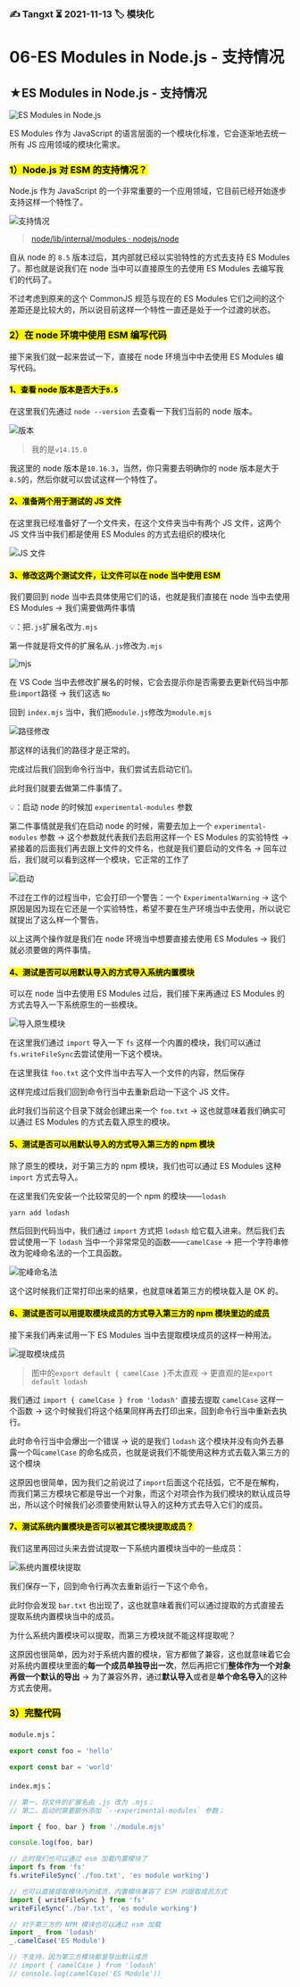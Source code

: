 ### ✍️ Tangxt ⏳ 2021-11-13 🏷️ 模块化

# 06-ES Modules in Node.js - 支持情况

## ★ES Modules in Node.js - 支持情况

![ES Modules in Node.js](assets/img/2021-11-13-18-59-29.png)

ES Modules 作为 JavaScript 的语言层面的一个模块化标准，它会逐渐地去统一所有 JS 应用领域的模块化需求。

### <mark>1）Node.js 对 ESM 的支持情况？</mark>

Node.js 作为 JavaScript 的一个非常重要的一个应用领域，它目前已经开始逐步支持这样一个特性了。

![支持情况](assets/img/2021-11-13-19-54-24.png)

> [node/lib/internal/modules · nodejs/node](https://github.com/nodejs/node/tree/f2170253b694c488f8ad2616dfc5c66b6a3c90a0/lib/internal/modules)

自从 node 的 `8.5` 版本过后，其内部就已经以实验特性的方式去支持 ES Modules 了。那也就是说我们在 node 当中可以直接原生的去使用 ES Modules 去编写我们的代码了。

不过考虑到原来的这个 CommonJS 规范与现在的 ES Modules 它们之间的这个差距还是比较大的，所以说目前这样一个特性一直还是处于一个过渡的状态。

### <mark>2）在 node 环境中使用 ESM 编写代码</mark>

接下来我们就一起来尝试一下，直接在 node 环境当中中去使用 ES Modules 编写代码。

#### <mark>1、查看 node 版本是否大于`8.5`</mark>

在这里我们先通过 `node --version` 去查看一下我们当前的 node 版本。

![版本](assets/img/2021-11-13-19-57-18.png)

> 我的是`v14.15.0`

我这里的 node 版本是`10.16.3`，当然，你只需要去明确你的 node 版本是大于`8.5`的，然后你就可以尝试这样一个特性了。

#### <mark>2、准备两个用于测试的 JS 文件</mark>

在这里我已经准备好了一个文件夹，在这个文件夹当中有两个 JS 文件，这两个 JS 文件当中我们都是使用 ES Modules 的方式去组织的模块化

![JS 文件](assets/img/2021-11-13-20-00-14.png)

#### <mark>3、修改这两个测试文件，让文件可以在 node 当中使用 ESM</mark>

我们要回到 node 当中去具体使用它们的话，也就是我们直接在 node 当中去使用 ES Modules -> 我们需要做两件事情

💡：把`.js`扩展名改为`.mjs`

第一件就是将文件的扩展名从`.js`修改为`.mjs`

![mjs](assets/img/2021-11-13-20-02-31.png)

在 VS Code 当中去修改扩展名的时候，它会去提示你是否需要去更新代码当中那些`import`路径 -> 我们这选 `No`

回到 `index.mjs` 当中，我们把`module.js`修改为`module.mjs`

![路径修改](assets/img/2021-11-13-20-03-24.png)

那这样的话我们的路径才是正常的。

完成过后我们回到命令行当中，我们尝试去启动它们。

此时我们就要去做第二件事情了。

💡：启动 node 的时候加 `experimental-modules` 参数

第二件事情就是我们在启动 node 的时候，需要去加上一个 `experimental-modules` 参数 -> 这个参数就代表我们去启用这样一个 ES Modules 的实验特性 -> 紧接着的后面我们再去跟上文件的文件名，也就是我们要启动的文件名 -> 回车过后，我们就可以看到这样一个模块，它正常的工作了

![启动](assets/img/2021-11-13-20-04-29.png)

不过在工作的过程当中，它会打印一个警告：一个 `ExperimentalWarning` -> 这个原因是因为现在它还是一个实验特性，希望不要在生产环境当中去使用，所以说它就提出了这么样一个警告。

以上这两个操作就是我们在 node 环境当中想要直接去使用 ES Modules -> 我们就必须要做的两件事情。

#### <mark>4、测试是否可以用默认导入的方式导入系统内置模块</mark>

可以在 node 当中去使用 ES Modules 过后，我们接下来再通过 ES Modules 的方式去导入一下系统原生的一些模块。

![导入原生模块](assets/img/2021-11-13-20-06-46.png)

在这里我们通过 `import` 导入一下 `fs` 这样一个内置的模块，我们可以通过 `fs.writeFileSync`去尝试使用一下这个模块。

在这里我往 `foo.txt` 这个文件当中去写入一个文件的内容，然后保存

这样完成过后我们回到命令行当中去重新启动一下这个 JS 文件。

此时我们当前这个目录下就会创建出来一个 `foo.txt` -> 这也就意味着我们确实可以通过 ES Modules 的方式去载入原生的模块。

#### <mark>5、测试是否可以用默认导入的方式导入第三方的 npm 模块</mark>

除了原生的模块，对于第三方的 npm 模块，我们也可以通过 ES Modules 这种 `import` 方式去导入。

在这里我们先安装一个比较常见的一个 npm 的模块——`lodash`

``` bash
yarn add lodash
```

然后回到代码当中，我们通过 `import` 方式把 `lodash` 给它载入进来。然后我们去尝试使用一下 `lodash` 当中一个非常常见的函数——`camelCase` -> 把一个字符串修改为驼峰命名法的一个工具函数。

![驼峰命名法](assets/img/2021-11-13-20-10-12.png)

这个这时候我们正常打印出来的结果，也就意味着第三方的模块载入是 OK 的。

#### <mark>6、测试是否可以用提取模块成员的方式导入第三方的 npm 模块里边的成员</mark>

接下来我们再来试用一下 ES Modules 当中去提取模块成员的这样一种用法。

![提取模块成员](assets/img/2021-11-13-20-14-19.png)

> 图中的`export default { camelCase }`不太直观 -> 更直观的是`export default lodash`

我们通过 `import { camelCase } from 'lodash'` 直接去提取 `camelCase` 这样一个函数 -> 这个时候我们将这个结果同样再去打印出来，回到命令行当中重新去执行。

此时命令行当中会爆出一个错误 -> 说的是我们 `lodash` 这个模块并没有向外去暴露一个叫`camelCase` 的命名成员，也就是说我们不能使用这种方式去载入第三方的这个模块

这原因也很简单，因为我们之前说过了`import`后面这个花括弧，它不是在解构，而我们第三方模块它都是导出一个对象，而这个对项会作为我们模块的默认成员导出，所以这个时候我们必须要使用默认导入的这种方式去导入它们的成员。

#### <mark>7、测试系统内置模块是否可以被其它模块提取成员？</mark>

我们这里再回过头来去尝试提取一下系统内置模块当中的一些成员：

![系统内置模块提取](assets/img/2021-11-13-20-19-08.png)

我们保存一下，回到命令行再次去重新运行一下这个命令。

此时你会发现 `bar.txt` 也出现了，这也就意味着我们可以通过提取的方式直接去提取系统内置模块当中的成员。

为什么系统内置模块可以提取，而第三方模块就不能这样提取呢？

这原因也很简单，因为对于系统内置的模块，官方都做了兼容，这也就意味着它会对系统内置模块里面的**每一个成员单独导出一次**，然后再把它们**整体作为一个对象再做一个默认的导出** -> 为了兼容外界，通过**默认导入**或者是**单个命名导入**的这种方式去使用。

### <mark>3）完整代码</mark>

`module.mjs`：

``` js
export const foo = 'hello'

export const bar = 'world'
```

`index.mjs`：

``` js
// 第一，将文件的扩展名由 .js 改为 .mjs；
// 第二，启动时需要额外添加 `--experimental-modules` 参数；

import { foo, bar } from './module.mjs'

console.log(foo, bar)

// 此时我们也可以通过 esm 加载内置模块了
import fs from 'fs'
fs.writeFileSync('./foo.txt', 'es module working')

// 也可以直接提取模块内的成员，内置模块兼容了 ESM 的提取成员方式
import { writeFileSync } from 'fs'
writeFileSync('./bar.txt', 'es module working')

// 对于第三方的 NPM 模块也可以通过 esm 加载
import _ from 'lodash'
_.camelCase('ES Module')

// 不支持，因为第三方模块都是导出默认成员
// import { camelCase } from 'lodash'
// console.log(camelCase('ES Module'))
```

